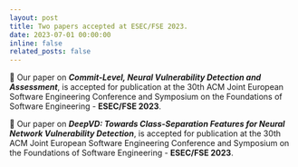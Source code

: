 ```yaml
---
layout: post
title: Two papers accepted at ESEC/FSE 2023.
date: 2023-07-01 00:00:00
inline: false
related_posts: false
---
```


:tada: Our paper on ***Commit-Level, Neural Vulnerability Detection and Assessment***, is accepted for publication at the 30th ACM Joint European Software Engineering Conference and Symposium on the Foundations of Software Engineering - **ESEC/FSE 2023**.

:tada: Our paper on ***DeepVD: Towards Class-Separation Features for Neural Network Vulnerability Detection***, is accepted for publication at the  30th ACM Joint European Software Engineering Conference and Symposium on the Foundations of Software Engineering - **ESEC/FSE 2023**.
